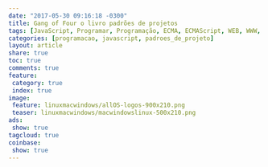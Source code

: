 ```yaml
---
date: "2017-05-30 09:16:18 -0300"
title: Gang of Four o livro padrões de projetos
tags: [JavaScript, Programar, Programação, ECMA, ECMAScript, WEB, WWW, Node.js, JQuery, módulos, CommonJS, ECMAScript 6, ES6, Padrões de Projeto, Criaçonal, Singleton, Prototype, Classes]
categories: [programacao, javascript, padroes_de_projeto]
layout: article
share: true
toc: true
comments: true
feature:
 category: true
 index: true
image:
 feature: linuxmacwindows/allOS-logos-900x210.png
 teaser: linuxmacwindows/macwindowslinux-500x210.png
ads:
 show: true
tagcloud: true
coinbase:
 show: true
---
```

